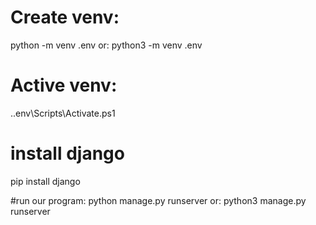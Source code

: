 # Create venv:
 python -m venv .env
 or:
 python3 -m venv .env


# Active venv:
.\.env\Scripts\Activate.ps1

# install django
pip install django

#run our program:
python manage.py runserver
or:
python3 manage.py runserver
 
